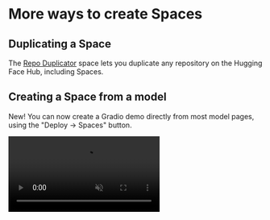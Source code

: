 # More ways to create Spaces

## Duplicating a Space

The [Repo Duplicator](https://huggingface.co/spaces/osanseviero/repo_duplicator) space lets you duplicate any repository on the Hugging Face Hub, including Spaces.

## Creating a Space from a model

New! You can now create a Gradio demo directly from most model pages, using the "Deploy -> Spaces" button.

<video src="https://huggingface.co/datasets/huggingface/documentation-images/resolve/main/hub/model-page-deploy-to-spaces.mp4" controls autoplay muted loop />

As another example of how to create a Space from a set of models, the [Model Comparator Space Builder](https://huggingface.co/spaces/farukozderim/Model-Comparator-Space-Builder) from [@farukozderim](https://huggingface.co/farukozderim) can be used to create a Space directly from any model hosted on the Hub.
